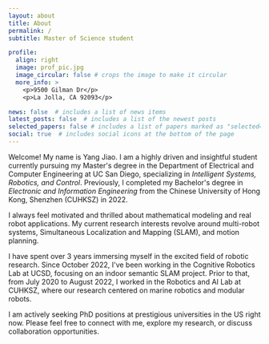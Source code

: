 ```yaml
---
layout: about
title: About
permalink: /
subtitle: Master of Science student

profile:
  align: right
  image: prof_pic.jpg
  image_circular: false # crops the image to make it circular
  more_info: >
    <p>9500 Gilman Dr</p>
    <p>La Jolla, CA 92093</p>

news: false  # includes a list of news items
latest_posts: false  # includes a list of the newest posts
selected_papers: false # includes a list of papers marked as "selected={true}"
social: true  # includes social icons at the bottom of the page
---
```

Welcome! My name is Yang Jiao. I am a highly driven and insightful student currently pursuing my Master's degree in the Department of Electrical and Computer Engineering at UC San Diego, specializing in *Intelligent Systems, Robotics, and Control*. Previously, I completed my Bachelor's degree in *Electronic and Information Engineering* from the Chinese University of Hong Kong, Shenzhen (CUHKSZ) in 2022.

I always feel motivated and thrilled about mathematical modeling and real robot applications. My current research interests revolve around multi-robot systems, Simultaneous Localization and Mapping (SLAM), and motion planning.

I have spent over 3 years immersing myself in the excited field of robotic research. Since October 2022, I've been working in the Cognitive Robotics Lab at UCSD, focusing on an indoor semantic SLAM project. Prior to that, from July 2020 to August 2022, I worked in the Robotics and AI Lab at CUHKSZ, where our research centered on marine robotics and modular robots.

I am actively seeking PhD positions at prestigious universities in the US right now. Please feel free to connect with me, explore my research, or discuss collaboration opportunities.
